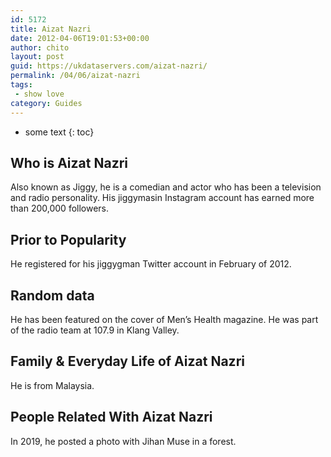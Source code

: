 ```yaml
---
id: 5172
title: Aizat Nazri
date: 2012-04-06T19:01:53+00:00
author: chito
layout: post
guid: https://ukdataservers.com/aizat-nazri/
permalink: /04/06/aizat-nazri
tags:
 - show love
category: Guides
---
```


* some text
{: toc}
          
          
## Who is  Aizat Nazri
                  
                  
                  
Also known as Jiggy, he is a comedian and actor who has been a television and radio personality. His jiggymasin Instagram account has earned more than 200,000 followers.
                  
                
                
                
## Prior to Popularity 
                  
                  
                  
He registered for his jiggygman Twitter account in February of 2012.
                  
                
                
                
## Random data 
                  
                  
                  
He has been featured on the cover of Men&#8217;s Health magazine. He was part of the radio team at 107.9 in Klang Valley.
                  
                
                
                
## Family & Everyday Life of Aizat Nazri
                  
                  
                  
He is from Malaysia.
                  
                
                
                
## People Related With  Aizat Nazri
                  
                  
                  
In 2019, he posted a photo with Jihan Muse in a forest.
                  
                
              
            
          
          
          
    
    
  
